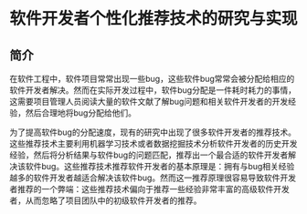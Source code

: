 # 软件开发者个性化推荐技术的研究与实现
## 简介
在软件工程中，软件项目常常出现一些bug，这些软件bug常常会被分配给相应的软件开发者解决。然而在实际开发过程中，软件bug分配是一件耗时耗力的事情，这需要项目管理人员阅读大量的软件文献了解bug问题和相关软件开发者的开发经验，然后合理地将bug分配给他们。

为了提高软件bug的分配速度，现有的研究中出现了很多软件开发者的推荐技术。这些推荐技术主要利用机器学习技术或者数据挖掘技术分析软件开发者的历史开发经验，然后将分析结果与软件bug的问题匹配，推荐出一个最合适的软件开发者解决该软件bug。这些推荐技术推荐软件开发者的基本原理是：拥有与bug相关经验越多的软件开发者越适合解决该软件bug。然而这一推荐原理很容易导致软件开发者推荐的一个弊端：这些推荐技术偏向于推荐一些经验非常丰富的高级软件开发者，从而忽略了项目团队中的初级软件开发者的推荐。
